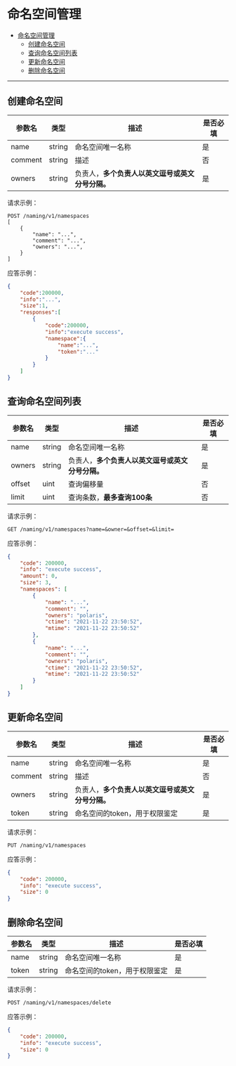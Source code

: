 # 命名空间管理

* [命名空间管理](#命名空间管理)
    * [创建命名空间](#创建命名空间)
    * [查询命名空间列表](#查询命名空间列表)
    * [更新命名空间](#更新命名空间)
    * [删除命名空间](#删除命名空间)

---

## 创建命名空间

| 参数名  | 类型   | 描述                                             | 是否必填 |
| ------- | ------ | ------------------------------------------------ | -------- |
| name    | string | 命名空间唯一名称                                 | 是       |
| comment | string | 描述                                             | 否       |
| owners  | string | 负责人，**多个负责人以英文逗号或英文分号分隔。** | 是       |


请求示例：

```
POST /naming/v1/namespaces
[
    {
        "name": "...",
        "comment": "...",
        "owners": "...",
    }
]
```

应答示例：
```json
{
    "code":200000,
    "info":"...",
    "size":1,
    "responses":[
        {
            "code":200000,
            "info":"execute success",
            "namespace":{
                "name":"...",
                "token":"..."
            }
        }
    ]
}
```

## 查询命名空间列表


| 参数名 | 类型   | 描述                                             | 是否必填 |
| ------ | ------ | ------------------------------------------------ | -------- |
| name   | string | 命名空间唯一名称                                 | 是       |
| owners | string | 负责人，**多个负责人以英文逗号或英文分号分隔。** | 是       |
| offset | uint   | 查询偏移量                                       | 否       |
| limit  | uint   | 查询条数，**最多查询100条**                      | 否       |


请求示例：

```
GET /naming/v1/namespaces?name=&owner=&offset=&limit=
```

应答示例：
```json
{
    "code": 200000,
    "info": "execute success",
    "amount": 0,
    "size": 3,
    "namespaces": [
        {
            "name": "...",
            "comment": "",
            "owners": "polaris",
            "ctime": "2021-11-22 23:50:52",
            "mtime": "2021-11-22 23:50:52"
        },
        {
            "name": "...",
            "comment": "",
            "owners": "polaris",
            "ctime": "2021-11-22 23:50:52",
            "mtime": "2021-11-22 23:50:52"
        }
    ]
}
```

## 更新命名空间


| 参数名  | 类型   | 描述                                             | 是否必填 |
| ------- | ------ | ------------------------------------------------ | -------- |
| name    | string | 命名空间唯一名称                                 | 是       |
| comment | string | 描述                                             | 否       |
| owners  | string | 负责人，**多个负责人以英文逗号或英文分号分隔。** | 是       |
| token   | string | 命名空间的token，用于权限鉴定                    | 是       |

请求示例：

```
PUT /naming/v1/namespaces
```

应答示例：
```json
{
    "code": 200000,
    "info": "execute success",
    "size": 0
}
```

## 删除命名空间


| 参数名 | 类型   | 描述                          | 是否必填 |
| ------ | ------ | ----------------------------- | -------- |
| name   | string | 命名空间唯一名称              | 是       |
| token  | string | 命名空间的token，用于权限鉴定 | 是       |

请求示例：

```
POST /naming/v1/namespaces/delete
```

应答示例：
```json
{
    "code": 200000,
    "info": "execute success",
    "size": 0
}
```
